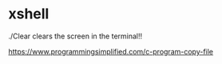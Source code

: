 # xshell

./Clear clears the screen in the terminal!!

https://www.programmingsimplified.com/c-program-copy-file
